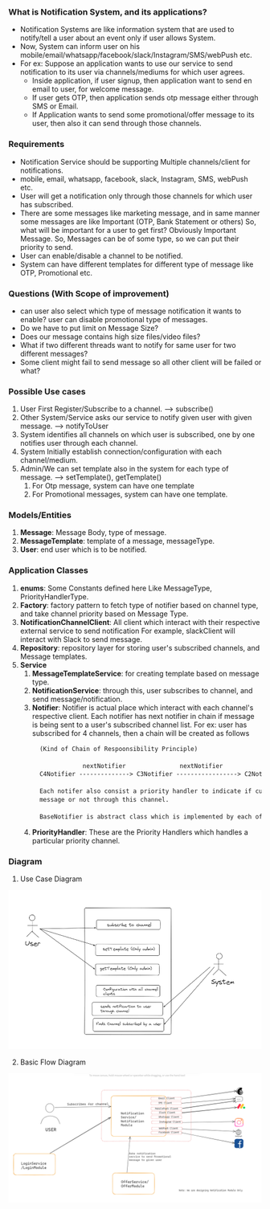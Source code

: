 ### What is Notification System, and its applications?
- Notification Systems are like information system that are used to notify/tell a user about an event only if user allows System.
- Now, System can inform user on his mobile/email/whatsapp/facebook/slack/Instagram/SMS/webPush etc.
- For ex: Suppose an application wants to use our service to send notification to its user via channels/mediums for which user agrees.
  - Inside application, if user signup, then application want to send en email to user, for welcome message.
  - If user gets OTP, then application sends otp message either through SMS or Email.
  - If Application wants to send some promotional/offer message to its user, then also it can send through those channels.


### Requirements
- Notification Service should be supporting Multiple channels/client for notifications.
- mobile, email, whatsapp, facebook, slack, Instagram, SMS, webPush etc.
- User will get a notification only through those channels for which user has subscribed.
- There are some messages like marketing message, and in same manner some messages are like Important (OTP, Bank Statement or others)
  So, what will be important for a user to get first? Obviously Important Message. So, Messages can be of some type, so we can put their
  priority to send.
- User can enable/disable a channel to be notified.
- System can have different templates for different type of message like OTP, Promotional etc.

### Questions (With Scope of improvement)
- can user also select which type of message notification it wants to enable? user can disable promotional type of messages.
- Do we have to put limit on Message Size?
- Does our message contains high size files/video files?
- What if two different threads want to notify for same user for two different messages?
- Some client might fail to send message so all other client will be failed or what?


### Possible Use cases
1. User First Register/Subscribe to a channel. --> subscribe()
2. Other System/Service asks our service to notify given user with given message. --> notifyToUser
3. System identifies all channels on which user is subscribed, one by one notifies user through each channel. 
4. System Initially establish connection/configuration with each channel/medium.
5. Admin/We can set template also in the system for each type of message.  --> setTemplate(), getTemplate()
   1. For Otp message, system can have one template
   2. For Promotional messages, system can have one template.

### Models/Entities
1. **Message**:  Message Body, type of message.
2. **MessageTemplate**: template of a message, messageType.
3. **User**: end user which is to be notified.

### Application Classes
1. **enums**: Some Constants defined here Like MessageType, PriorityHandlerType.
2. **Factory**: factory pattern to fetch type of notifier based on channel type, and take channel priority based on
                Message Type.
3. **NotificationChannelClient**: All client which interact with their respective external service to send notification
    For example, slackClient will interact with Slack to send message.
4. **Repository**: repository layer for storing user's subscribed channels, and Message templates.
5. **Service**
   1. **MessageTemplateService**: for creating template based on message type.
   2. **NotificationService**: through this, user subscribes to channel, and send message/notification.
   3. **Notifier**: Notifier is actual place which interact with each channel's respective client. Each notifier
      has next notifier in chain if message is being sent to a user's subscribed channel list.
      For ex: user has subscribed for 4 channels, then a chain will be created as follows
      ```txt
        (Kind of Chain of Respoonsibility Principle)
      
                    nextNotifier               nextNotifier                  nextNotifier
        C4Notifier --------------> C3Notifier -----------------> C2Notifier -----------------> C1Notifier
        
        Each notifer also consist a priority handler to indicate if current message is of priority
        message or not through this channel.
        
        BaseNotifier is abstract class which is implemented by each of the respective channelNotifier.
      ```
   4. **PriorityHandler**: These are the Priority Handlers which handles a particular priority channel.

### Diagram
1. Use Case Diagram

![Use Case](UseCase.png)

2. Basic Flow Diagram

![Basic Flow](BasicFlow.png)